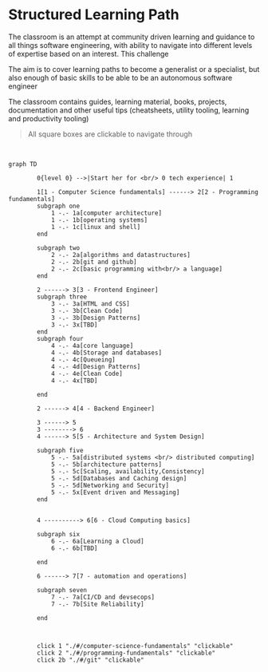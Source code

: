 # Structured Learning Path

The classroom is an attempt at community driven learning and guidance to all things software engineering, with ability to navigate into different levels of expertise based on an interest. This challenge

The aim is to cover learning paths to become a generalist or a specialist, but also enough of basic skills to be able to be an autonomous software engineer

The classroom contains guides, learning material, books, projects, documentation and other useful tips (cheatsheets, utility tooling, learning and productivity tooling)


> All square boxes are clickable to navigate through

<br />


```mermaid
graph TD

        0{level 0} -->|Start her for <br/> 0 tech experience| 1
       
        1[1 - Computer Science fundamentals] ------> 2[2 - Programming fundamentals]
        subgraph one
            1 -.- 1a[computer architecture]
            1 -.- 1b[operating systems]
            1 -.- 1c[linux and shell]
        end

        subgraph two
            2 -.- 2a[algorithms and datastructures]
            2 -.- 2b[git and github]
            2 -.- 2c[basic programming with<br/> a language]
        end
        
        2 ------> 3[3 - Frontend Engineer]
        subgraph three
            3 -.- 3a[HTML and CSS]
            3 -.- 3b[Clean Code]
            3 -.- 3b[Design Patterns]
            3 -.- 3x[TBD]
        end
        subgraph four
            4 -.- 4a[core language]
            4 -.- 4b[Storage and databases]
            4 -.- 4c[Queueing]
            4 -.- 4d[Design Patterns]
            4 -.- 4e[Clean Code]
            4 -.- 4x[TBD]

        end

        2 ------> 4[4 - Backend Engineer]
        
        3 ------> 5
        3 --------> 6
        4 ------> 5[5 - Architecture and System Design]

        subgraph five
            5 -.- 5a[distributed systems <br/> distributed computing]
            5 -.- 5b[architecture patterns]
            5 -.- 5c[Scaling, availability,Consistency]
            5 -.- 5d[Databases and Caching design]
            5 -.- 5d[Networking and Security]
            5 -.- 5x[Event driven and Messaging]
        end
    

        4 ----------> 6[6 - Cloud Computing basics]

        subgraph six
            6 -.- 6a[Learning a Cloud]
            6 -.- 6b[TBD] 

        end
        
        6 ------> 7[7 - automation and operations]

        subgraph seven
            7 -.- 7a[CI/CD and devsecops]
            7 -.- 7b[Site Reliability] 

        end



        click 1 "./#/computer-science-fundamentals" "clickable"
        click 2 "./#/programming-fundamentals" "clickable"
        click 2b "./#/git" "clickable"

```

